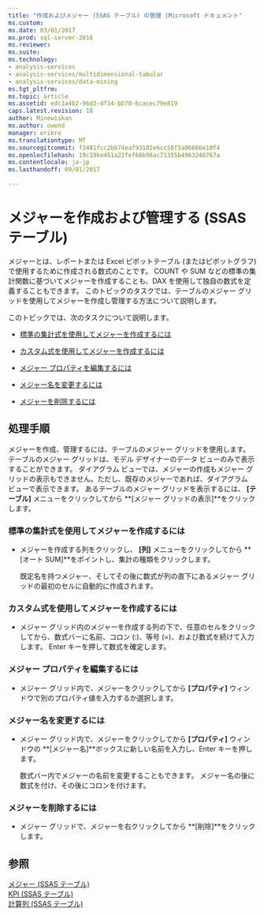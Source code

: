 ```yaml
---
title: "作成およびメジャー (SSAS テーブル) の管理 |Microsoft ドキュメント"
ms.custom: 
ms.date: 03/01/2017
ms.prod: sql-server-2016
ms.reviewer: 
ms.suite: 
ms.technology:
- analysis-services
- analysis-services/multidimensional-tabular
- analysis-services/data-mining
ms.tgt_pltfrm: 
ms.topic: article
ms.assetid: edc1a4b2-96d3-4f34-bb70-6cacec79e819
caps.latest.revision: 18
author: Minewiskan
ms.author: owend
manager: erikre
ms.translationtype: MT
ms.sourcegitcommit: f3481fcc2bb74eaf93182e6cc58f5a06666e10f4
ms.openlocfilehash: 19c19be451a22fef66b98ac71355b4963240767a
ms.contentlocale: ja-jp
ms.lasthandoff: 09/01/2017

---
```

# <a name="create-and-manage-measures-ssas-tabular"></a>メジャーを作成および管理する (SSAS テーブル)
  メジャーとは、レポートまたは Excel ピボットテーブル (またはピボットグラフ) で使用するために作成される数式のことです。 COUNT や SUM などの標準の集計関数に基づいてメジャーを作成することも、DAX を使用して独自の数式を定義することもできます。 このトピックのタスクでは、テーブルのメジャー グリッドを使用してメジャーを作成し管理する方法について説明します。  
  
 このトピックでは、次のタスクについて説明します。  
  
-   [標準の集計式を使用してメジャーを作成するには](#bkmk_create_stand)  
  
-   [カスタム式を使用してメジャーを作成するには](#bkmk_create_custom)  
  
-   [メジャー プロパティを編集するには](#bkmk_edit)  
  
-   [メジャー名を変更するには](#bkmk_rename)  
  
-   [メジャーを削除するには](#bkmk_delete)  
  
## <a name="tasks"></a>処理手順  
 メジャーを作成、管理するには、テーブルのメジャー グリッドを使用します。 テーブルのメジャー グリッドは、モデル デザイナーのデータ ビューのみで表示することができます。 ダイアグラム ビューでは、メジャーの作成もメジャー グリッドの表示もできません。ただし、既存のメジャーであれば、ダイアグラム ビューで表示できます。 あるテーブルのメジャー グリッドを表示するには、 **[テーブル]** メニューをクリックしてから **[メジャー グリッドの表示]**をクリックします。  
  
###  <a name="bkmk_create_stand"></a> 標準の集計式を使用してメジャーを作成するには  
  
-   メジャーを作成する列をクリックし、 **[列]** メニューをクリックしてから **[オート SUM]**をポイントし、集計の種類をクリックします。  
  
     既定名を持つメジャー、そしてその後に数式が列の直下にあるメジャー グリッドの最初のセルに自動的に作成されます。  
  
###  <a name="bkmk_create_custom"></a> カスタム式を使用してメジャーを作成するには  
  
-   メジャー グリッド内のメジャーを作成する列の下で、任意のセルをクリックしてから、数式バーに名前、コロン (:)、等号 (=)、および数式を続けて入力します。 Enter キーを押して数式を確定します。  
  
###  <a name="bkmk_edit"></a> メジャー プロパティを編集するには  
  
-   メジャー グリッド内で、メジャーをクリックしてから **[プロパティ]** ウィンドウで別のプロパティ値を入力するか選択します。  
  
###  <a name="bkmk_rename"></a> メジャー名を変更するには  
  
-   メジャー グリッド内で、メジャーをクリックしてから **[プロパティ]** ウィンドウの **[メジャー名]**ボックスに新しい名前を入力し、Enter キーを押します。  
  
     数式バー内でメジャーの名前を変更することもできます。 メジャー名の後に数式を付け、その後にコロンを付けます。  
  
###  <a name="bkmk_delete"></a> メジャーを削除するには  
  
-   メジャー グリッドで、メジャーを右クリックしてから **[削除]**をクリックします。  
  
## <a name="see-also"></a>参照  
 [メジャー &#40;SSAS テーブル&#41;](../../analysis-services/tabular-models/measures-ssas-tabular.md)   
 [KPI &#40;SSAS テーブル&#41;](../../analysis-services/tabular-models/kpis-ssas-tabular.md)   
 [計算列 &#40;SSAS テーブル&#41;](../../analysis-services/tabular-models/ssas-calculated-columns.md)  
  
  
